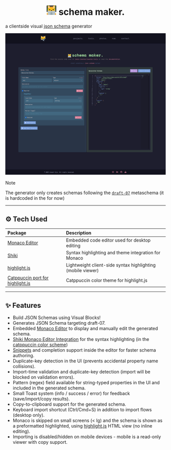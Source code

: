 <h1 align="center">
    <img src="../src/assets/pixcodingcar.png" alt="coding car" title="coding car" width="32" />
schema maker.
</h1>

a clientside visual [json schema](https://json-schema.org/understanding-json-schema/about) generator

<p align="center">
    <img src="../src/assets/readme/schemamaker.png" alt="Schema Maker" title="Schema Maker" >
</p>

>[!NOTE]
> The generator only creates schemas following the [`draft-07`](https://json-schema.org/draft-07) metaschema (it is hardcoded in the for now)

---

## ⚙️ Tech Used

| Package                                                                       | Description                                                 |
| :---------------------------------------------------------------------------- | :---------------------------------------------------------- |
| [Monaco Editor](https://microsoft.github.io/monaco-editor/)                   | Embedded code editor used for desktop editing               |
| [Shiki](https://shiki.style/)                                                 | Syntax highlighting and theme integration for Monaco        |
| [highlight.js](https://highlightjs.org/)                                      | Lightweight client-side syntax highlighting (mobile viewer) |
| [Catppuccin port for highlight.js](https://github.com/catppuccin/highlightjs) | Catppuccin color theme for highlight.js                     |

---

## ✨ Features

- Build JSON Schemas using Visual Blocks!
- Generates JSON Schema targeting draft-07.
- Embedded [Monaco Editor](https://microsoft.github.io/monaco-editor) to display and manually edit the generated schema.
- [Shiki Monaco Editor Integration](https://shiki.style/packages/monaco) for the syntax highlighting (in the [catppuccin color scheme](https://github.com/catppuccin/vscode/tree/main/packages/catppuccin-vscode))
- [Snippets](../src/utils/snippets.ts) and completion support inside the editor for faster schema authoring.
- Duplicate-key detection in the UI (prevents accidental property name collisions).
- Import-time validation and duplicate-key detection (import will be blocked on validation errors).
- Pattern (regex) field available for string-typed properties in the UI and included in the generated schema.
- Small Toast system (info / success / error) for feedback (save/import/copy results).
- Copy-to-clipboard support for the generated schema.
- Keyboard import shortcut (Ctrl/Cmd+S) in addition to import flows (desktop only).
- Monaco is skipped on small screens (< lg) and the schema is shown as a preformatted highlighted, using [highlight.js](https://highlightjs.org/) HTML view (no inline editing).
- Importing is disabled/hidden on mobile devices - mobile is a read-only viewer with copy support.
